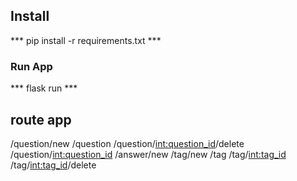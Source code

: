 ## Install

*** pip install -r requirements.txt ***


### Run App

*** flask run ***

## route app

/question/new
/question
/question/<int:question_id>/delete
/question/<int:question_id>
/answer/new
/tag/new
/tag
/tag/<int:tag_id>
/tag/<int:tag_id>/delete
